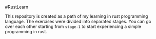 #RustLearn

This repository is created as a path of my learning in rust programming language. The exercises were divided into separated stages. You can go over each other starting from `stage-1` to start experiencing a simple programming in rust.